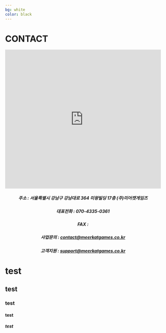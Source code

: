```yaml
---
bg: white
color: black
---
```


# CONTACT

<iframe src="https://www.google.com/maps/embed?pb=!1m18!1m12!1m3!1d1582.7612505906102!2d127.02859328696883!3d37.495592997464044!2m3!1f0!2f0!3f0!3m2!1i1024!2i768!4f13.1!3m3!1m2!1s0x0%3A0x0!2zMzfCsDI5JzQ0LjEiTiAxMjfCsDAxJzQ1LjciRQ!5e0!3m2!1sko!2skr!4v1533521760110" width="100%" height="450" frameborder="0" style="border:0" allowfullscreen></iframe>


<center><h5>주소 : 서울특별시 강남구 강남대로 364 미왕빌딩 17층 (주)미어캣게임즈</h5></center>
<center><h5>대표전화 : 070-4335-0361</h5></center>
<center><h5>FAX : </h5></center>
<center><h5>사업문의 : <a href="mailto:contact@meerkatgames.co.kr">contact@meerkatgames.co.kr</a></h5></center>
<center><h5>고객지원 : <a href="mailto:support@meerkatgames.co.kr">support@meerkatgames.co.kr</a></h5></center>

# test
## test
### test
#### test
##### test
